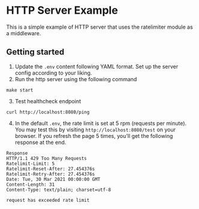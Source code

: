 # HTTP Server Example
This is a simple example of HTTP server that uses the ratelimiter module as a middleware.

## Getting started
1. Update the `.env` content following YAML format. Set up the server config according to your liking.
2. Run the http server using the following command
```
make start
```
3. Test healthcheck endpoint
```
curl http://localhost:8080/ping
```
4. In the default `.env`, the rate limit is set at 5 rpm (requests per minute). You may test this by visiting `http://localhost:8080/test` on your browser. If you refresh the page 5 times, you'll get the following response at the end.
```
Response
HTTP/1.1 429 Too Many Requests
Ratelimit-Limit: 5
Ratelimit-Reset-After: 27.454376s
Ratelimit-Retry-After: 27.454376s
Date: Tue, 30 Mar 2021 00:00:00 GMT
Content-Length: 31
Content-Type: text/plain; charset=utf-8

request has exceeded rate limit
```
